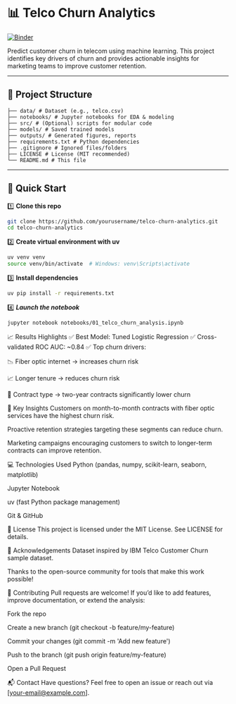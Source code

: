 # 📊 Telco Churn Analytics

[![Binder](https://mybinder.org/badge_logo.svg)](https://mybinder.org/v2/gh/yourusername/telco-churn-analytics/HEAD)

Predict customer churn in telecom using machine learning. This project identifies key drivers of churn and provides actionable insights for marketing teams to improve customer retention.

---

## 📂 Project Structure

```telco-churn-analytics/
├── data/ # Dataset (e.g., telco.csv)
├── notebooks/ # Jupyter notebooks for EDA & modeling
├── src/ # (Optional) scripts for modular code
├── models/ # Saved trained models
├── outputs/ # Generated figures, reports
├── requirements.txt # Python dependencies
├── .gitignore # Ignored files/folders
├── LICENSE # License (MIT recommended)
└── README.md # This file

```
---

## 🚀 Quick Start

1️⃣ **Clone this repo**  
```bash
git clone https://github.com/yourusername/telco-churn-analytics.git
cd telco-churn-analytics
```

2️⃣ **Create virtual environment with uv**
```bash
uv venv venv
source venv/bin/activate  # Windows: venv\Scripts\activate
```

3️⃣ **Install dependencies**
``` bash
uv pip install -r requirements.txt
```
4️⃣ ***Launch the notebook***
``` bash
jupyter notebook notebooks/01_telco_churn_analysis.ipynb
```
📈 Results Highlights
✅ Best Model: Tuned Logistic Regression
✅ Cross-validated ROC AUC: ~0.84
✅ Top churn drivers:

📉 Fiber optic internet → increases churn risk

📈 Longer tenure → reduces churn risk

📃 Contract type → two-year contracts significantly lower churn

🔎 Key Insights
Customers on month-to-month contracts with fiber optic services have the highest churn risk.

Proactive retention strategies targeting these segments can reduce churn.

Marketing campaigns encouraging customers to switch to longer-term contracts can improve retention.

💻 Technologies Used
Python (pandas, numpy, scikit-learn, seaborn, matplotlib)

Jupyter Notebook

uv (fast Python package management)

Git & GitHub

📝 License
This project is licensed under the MIT License. See LICENSE for details.

🙌 Acknowledgements
Dataset inspired by IBM Telco Customer Churn sample dataset.

Thanks to the open-source community for tools that make this work possible!

🤝 Contributing
Pull requests are welcome! If you’d like to add features, improve documentation, or extend the analysis:

Fork the repo

Create a new branch (git checkout -b feature/my-feature)

Commit your changes (git commit -m 'Add new feature')

Push to the branch (git push origin feature/my-feature)

Open a Pull Request

📬 Contact
Have questions? Feel free to open an issue or reach out via [your-email@example.com].
